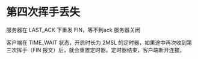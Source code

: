 # 第四次挥手丢失

服务器在 LAST_ACK 下重发 FIN，等不到ack 服务器关闭

客户端在 TIME_WAIT 状态，开启时长为 2MSL 的定时器，如果途中再次收到第三次挥手（FIN 报文）后，就会重置定时器。定时器结束，客户端断开连接。